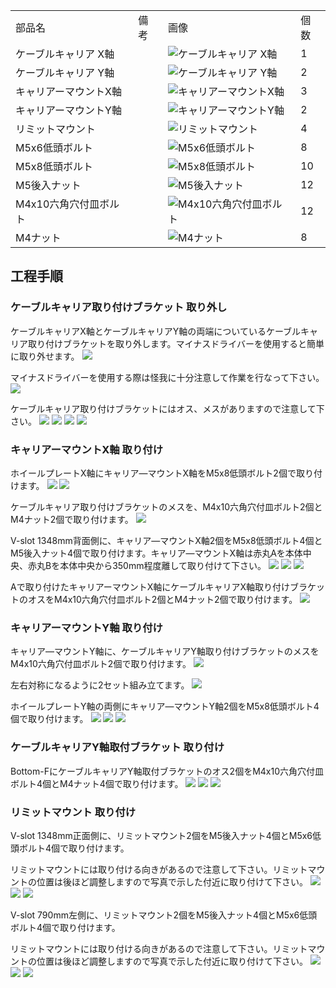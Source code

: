 <table class="packing-list">
    <tbody>
        <tr>
            <td>部品名</td>
            <td>備考</td>
            <td class="packing-img">画像</td>
            <td>個数</td>
        </tr>
        <tr>
            <td>ケーブルキャリア X軸</td>
            <td></td>
            <td><img src="./images/018/packing/023.jpg" alt="ケーブルキャリア X軸"/></td>
            <td>1</td>
        </tr>
        <tr>
            <td>ケーブルキャリア Y軸</td>
            <td></td>
            <td><img src="./images/018/packing/024.jpg" alt="ケーブルキャリア Y軸"/></td>
            <td>2</td>
        </tr>
        <tr>
            <td>キャリアーマウントX軸</td>
            <td></td>
            <td><img src="./images/018/packing/021.jpg" alt="キャリアーマウントX軸"/></td>
            <td>3</td>
        </tr>
        <tr>
            <td>キャリアーマウントY軸</td>
            <td></td>
            <td><img src="./images/018/packing/022.jpg" alt="キャリアーマウントY軸"/></td>
            <td>2</td>
        </tr>
        <tr>
            <td>リミットマウント</td>
            <td></td>
            <td><img src="./images/018/packing/020.jpg" alt="リミットマウント"/></td>
            <td>4</td>
        </tr>
        <tr>
            <td>M5x6低頭ボルト</td>
            <td></td>
            <td><img src="./images/018/packing/143.jpg" alt="M5x6低頭ボルト"/></td>
            <td>8</td>
        </tr>
        <tr>
            <td>M5x8低頭ボルト</td>
            <td></td>
            <td><img src="./images/018/packing/145.jpg" alt="M5x8低頭ボルト"/></td>
            <td>10</td>
        </tr>
        <tr>
            <td>M5後入ナット</td>
            <td></td>
            <td><img src="./images/018/packing/139.jpg" alt="M5後入ナット"/></td>
            <td>12</td>
        </tr>
        <tr>
            <td>M4x10六角穴付皿ボルト</td>
            <td></td>
            <td><img src="./images/018/packing/136.jpg" alt="M4x10六角穴付皿ボルト"/></td>
            <td>12</td>
        </tr>
        <tr>
            <td>M4ナット</td>
            <td></td>
            <td><img src="./images/018/packing/132.jpg" alt="M4ナット"/></td>
            <td>8</td>
        </tr>
    </tbody>
</table>

## 工程手順

### ケーブルキャリア取り付けブラケット 取り外し

ケーブルキャリアX軸とケーブルキャリアY軸の両端についているケーブルキャリア取り付けブラケットを取り外します。マイナスドライバーを使用すると簡単に取り外せます。
<img src="./images/018/000.jpg"/>

マイナスドライバーを使用する際は怪我に十分注意して作業を行なって下さい。
<img src="./images/018/001.jpg"/>

ケーブルキャリア取り付けブラケットにはオス、メスがありますので注意して下さい。
<img src="./images/018/002.jpg"/>
<img src="./images/018/003.jpg"/>
<img src="./images/018/004.jpg"/>
<img src="./images/018/005.jpg"/>

### キャリアーマウントX軸 取り付け

ホイールプレートX軸にキャリア―マウントX軸をM5x8低頭ボルト2個で取り付けます。
<img src="./images/018/006.jpg"/>
<img src="./images/018/007.jpg"/>

ケーブルキャリア取り付けブラケットのメスを、M4x10六角穴付皿ボルト2個とM4ナット2個で取り付けます。
<img src="./images/018/008.jpg"/>

V-slot 1348mm背面側に、キャリア―マウントX軸2個をM5x8低頭ボルト4個とM5後入ナット4個で取り付けます。キャリア―マウントX軸は赤丸Aを本体中央、赤丸Bを本体中央から350mm程度離して取り付けて下さい。
<img src="./images/018/009.jpg"/>
<img src="./images/018/010.jpg"/>
<img src="./images/018/011.jpg"/>

Aで取り付けたキャリアーマウントX軸にケーブルキャリアX軸取り付けブラケットのオスをM4x10六角穴付皿ボルト2個とM4ナット2個で取り付けます。
<img src="./images/018/012.jpg"/>

### キャリアーマウントY軸 取り付け

キャリア―マウントY軸に、ケーブルキャリアY軸取り付けブラケットのメスをM4x10六角穴付皿ボルト2個で取り付けます。
<img src="./images/018/013.jpg"/>

左右対称になるように2セット組み立てます。
<img src="./images/018/014.jpg"/>

ホイールプレートY軸の両側にキャリア―マウントY軸2個をM5x8低頭ボルト4個で取り付けます。
<img src="./images/018/015.jpg"/>
<img src="./images/018/016.jpg"/>
<img src="./images/018/017.jpg"/>

### ケーブルキャリアY軸取付ブラケット 取り付け

Bottom-FにケーブルキャリアY軸取付ブラケットのオス2個をM4x10六角穴付皿ボルト4個とM4ナット4個で取り付けます。
<img src="./images/018/018.jpg"/>
<img src="./images/018/019.jpg"/>
<img src="./images/018/020.jpg"/>

### リミットマウント 取り付け

V-slot 1348mm正面側に、リミットマウント2個をM5後入ナット4個とM5x6低頭ボルト4個で取り付けます。

リミットマウントには取り付ける向きがあるので注意して下さい。リミットマウントの位置は後ほど調整しますので写真で示した付近に取り付けて下さい。
<img src="./images/018/021.jpg"/>
<img src="./images/018/022.jpg"/>
<img src="./images/018/023.jpg"/>

V-slot 790mm左側に、リミットマウント2個をM5後入ナット4個とM5x6低頭ボルト4個で取り付けます。

リミットマウントには取り付ける向きがあるので注意して下さい。リミットマウントの位置は後ほど調整しますので写真で示した付近に取り付けて下さい。
<img src="./images/018/024.jpg"/>
<img src="./images/018/025.jpg"/>
<img src="./images/018/026.jpg"/>
